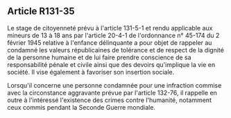 Article R131-35
----
Le stage de citoyenneté prévu à l'article 131-5-1 et rendu applicable aux
mineurs de 13 à 18 ans par l'article 20-4-1 de l'ordonnance n° 45-174 du 2
février 1945 relative à l'enfance délinquante a pour objet de rappeler au
condamné les valeurs républicaines de tolérance et de respect de la dignité de
la personne humaine et de lui faire prendre conscience de sa responsabilité
pénale et civile ainsi que des devoirs qu'implique la vie en société. Il vise
également à favoriser son insertion sociale.

Lorsqu'il concerne une personne condamnée pour une infraction commise avec la
circonstance aggravante prévue par l'article 132-76, il rappelle en outre à
l'intéressé l'existence des crimes contre l'humanité, notamment ceux commis
pendant la Seconde Guerre mondiale.
